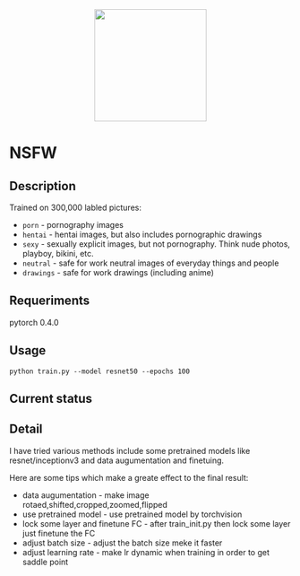 <div align=center>
  <img width=200 src="http://qnfile.devzhao.com/blog/2018-10-22-jhk-1540210533410.jpeg" >
</div>

# NSFW

## Description

Trained on 300,000 labled pictures:

- `porn` - pornography images
- `hentai` - hentai images, but also includes pornographic drawings
- `sexy` - sexually explicit images, but not pornography. Think nude photos, playboy, bikini, etc.
- `neutral` - safe for work neutral images of everyday things and people
- `drawings` - safe for work drawings (including anime)

## Requeriments

pytorch 0.4.0

## Usage

```shell
python train.py --model resnet50 --epochs 100

```

## Current status

## Detail

I have tried various methods include some pretrained models like resnet/inceptionv3 and data augumentation and finetuing.

Here are some tips which make a greate effect to the final result:

- data augumentation - make image rotaed,shifted,cropped,zoomed,flipped
- use pretrained model - use pretrained model by torchvision
- lock some layer and finetune FC - after train_init.py then lock some layer just finetune the FC
- adjust batch size - adjust the batch size meke it faster
- adjust learning rate - make lr dynamic when training in order to get saddle point
